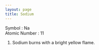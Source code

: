 ```yaml
---
layout: page
title: Sodium
---
```


Symbol : Na  
Atomic Number : 11

1. Sodium burns with a bright yellow flame. 
